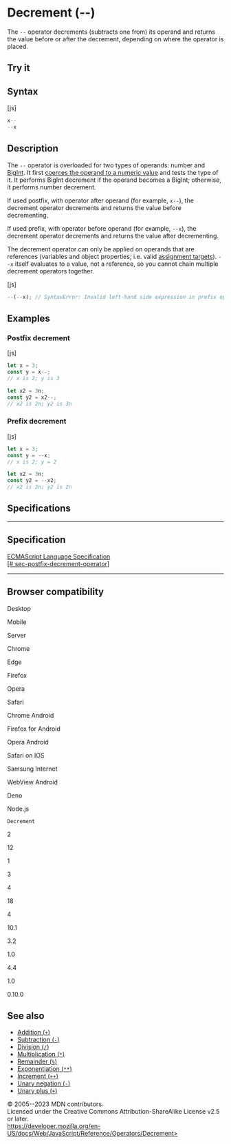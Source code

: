 Decrement (\--)
===============

 
The `--` operator decrements (subtracts one from) its operand and
returns the value before or after the decrement, depending on where the
operator is placed.


 
Try it 
------

 



 
Syntax
------

 
 
 
[js]


```js
x--
--x
```




 
Description
-----------

 
The `--` operator is overloaded for two types of operands: number and
[BigInt](../global_objects/bigint). It first [coerces the operand to a
numeric
value](https://developer.mozilla.org/en-US/docs/Web/JavaScript/Data_structures#numeric_coercion)
and tests the type of it. It performs BigInt decrement if the operand
becomes a BigInt; otherwise, it performs number decrement.

If used postfix, with operator after operand (for example, `x--`), the
decrement operator decrements and returns the value before decrementing.

If used prefix, with operator before operand (for example, `--x`), the
decrement operator decrements and returns the value after decrementing.

The decrement operator can only be applied on operands that are
references (variables and object properties; i.e. valid [assignment
targets](assignment)). `--x` itself evaluates to a value, not a
reference, so you cannot chain multiple decrement operators together.

 
 
[js]


```js
--(--x); // SyntaxError: Invalid left-hand side expression in prefix operation
```




 
Examples
--------


 
### Postfix decrement 

 
 
 
[js]


```js
let x = 3;
const y = x--;
// x is 2; y is 3

let x2 = 3n;
const y2 = x2--;
// x2 is 2n; y2 is 3n
```




 
### Prefix decrement 

 
 
 
[js]


```js
let x = 3;
const y = --x;
// x is 2; y = 2

let x2 = 3n;
const y2 = --x2;
// x2 is 2n; y2 is 2n
```




Specifications
--------------

 
  -------------------------------------------------------------------------------------------------------------------------------------------------
  Specification
  -------------------------------------------------------------------------------------------------------------------------------------------------
  [ECMAScript Language Specification\
  [\#
  sec-postfix-decrement-operator]](https://tc39.es/ecma262/multipage/ecmascript-language-expressions.html#sec-postfix-decrement-operator)

  -------------------------------------------------------------------------------------------------------------------------------------------------


Browser compatibility 
---------------------

 


Desktop

Mobile

Server

Chrome

Edge

Firefox

Opera

Safari

Chrome Android

Firefox for Android

Opera Android

Safari on IOS

Samsung Internet

WebView Android

Deno

Node.js

`Decrement`

2

12

1

3

4

18

4

10.1

3.2

1.0

4.4

1.0

0.10.0

 
See also 
--------

 
-   [Addition (`+`)](addition)
-   [Subtraction (`-`)](subtraction)
-   [Division (`/`)](division)
-   [Multiplication (`*`)](multiplication)
-   [Remainder (`%`)](remainder)
-   [Exponentiation (`**`)](exponentiation)
-   [Increment (`++`)](increment)
-   [Unary negation (`-`)](unary_negation)
-   [Unary plus (`+`)](unary_plus)



 
© 2005--2023 MDN contributors.\
Licensed under the Creative Commons Attribution-ShareAlike License v2.5
or later.\
https://developer.mozilla.org/en-US/docs/Web/JavaScript/Reference/Operators/Decrement>

